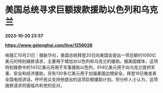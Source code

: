 # 美国总统寻求巨额拨款援助以色列和乌克兰

**2023-10-20 23:57**

**https://www.gelonghui.com/live/1256028**

格隆汇10月21日｜据新华社，美国总统拜登20日向美国会提出一项总额约1060亿美元的特别拨款请求，主要用于增加对以色列和乌克兰的援助。据美国媒体，这项特别拨款中的143亿美元将用于军事援助以色列，614亿美元用于向乌克兰提供军事、安全和经济援助，另有130多亿美元用于加强美国边境安全。拜登19日晚发表全国电视讲话，呼吁民众支持他提出的这项巨额援助计划。但分析人士认为，这项拨款请求将面临共和党的反对。
